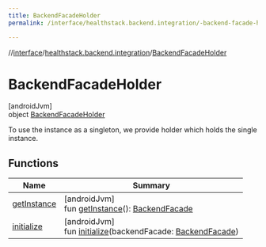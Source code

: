 ```yaml
---
title: BackendFacadeHolder
permalink: /interface/healthstack.backend.integration/-backend-facade-holder/index.html

---
```

//[interface](../../../index.html)/[healthstack.backend.integration](../index.html)/[BackendFacadeHolder](index.html)



# BackendFacadeHolder



[androidJvm]\
object [BackendFacadeHolder](index.html)

To use the instance as a singleton, we provide holder which holds the single instance.



## Functions


| Name | Summary |
|---|---|
| [getInstance](get-instance.html) | [androidJvm]<br>fun [getInstance](get-instance.html)(): [BackendFacade](../-backend-facade/index.html) |
| [initialize](initialize.html) | [androidJvm]<br>fun [initialize](initialize.html)(backendFacade: [BackendFacade](../-backend-facade/index.html)) |

